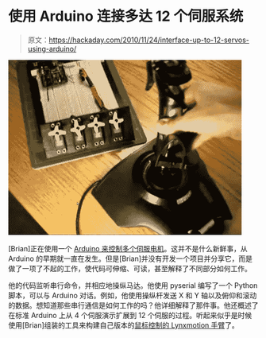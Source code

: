 # 使用 Arduino 连接多达 12 个伺服系统

> 原文：<https://hackaday.com/2010/11/24/interface-up-to-12-servos-using-arduino/>

![](img/df74e198dee3617af36d87864369c16b.png "arduino-multi-servo-control")

[Brian]正在使用一个 [Arduino 来控制多个伺服电机](http://principialabs.com/arduino-python-4-axis-servo-control/)。这并不是什么新鲜事，从 Arduino 的早期就一直在发生。但是[Brian]并没有开发一个项目并分享它，而是做了一项了不起的工作，使代码可伸缩、可读，甚至解释了不同部分如何工作。

他的代码监听串行命令，并相应地操纵马达。他使用 pyserial 编写了一个 Python 脚本，可以与 Arduino 对话。例如，他使用操纵杆发送 X 和 Y 轴以及俯仰和滚动的数据。想知道那些串行通信是如何工作的吗？他详细解释了那件事。他还概述了在标准 Arduino 上从 4 个伺服演示扩展到 12 个伺服的过程。听起来似乎是时候使用[Brian]组装的工具来构建自己版本的[鼠标控制的 Lynxmotion 手臂](http://hackaday.com/2010/07/22/mouse-controlled-manipulator-arm/)了。